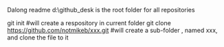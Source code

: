 Dalong readme
d:\github_desk is the root folder for all repositories

git init 
#will create a respository in current folder
git clone  https://github.com/notmikeb/xxx.git
#will create a sub-folder , named xxx, and clone the file to it
